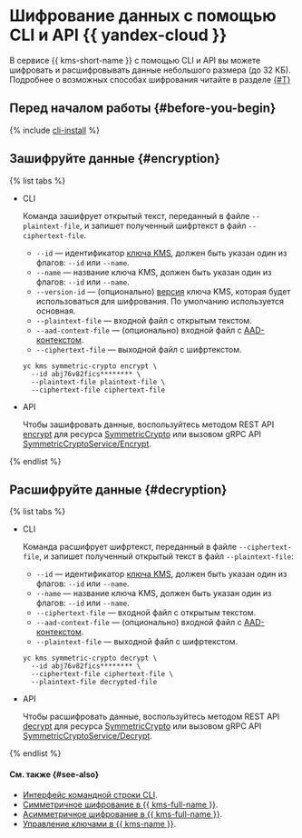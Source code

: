 # Шифрование данных с помощью CLI и API {{ yandex-cloud }}

В сервисе {{ kms-short-name }} с помощью CLI и API вы можете шифровать и расшифровывать данные небольшого размера (до 32 КБ). Подробнее о возможных способах шифрования читайте в разделе [{#T}](./index.md)

## Перед началом работы {#before-you-begin}

{% include [cli-install](../../../_includes/cli-install.md) %}

## Зашифруйте данные {#encryption}

{% list tabs %}

- CLI

  Команда зашифрует открытый текст, переданный в файле `--plaintext-file`, и запишет полученный шифртекст в файл `--ciphertext-file`.

  * `--id` — идентификатор [ключа KMS](../../concepts/key.md), должен быть указан один из флагов: `--id` или `--name`.
  * `--name` — название ключа KMS, должен быть указан один из флагов: `--id` или `--name`.
  * `--version-id` — (опционально) [версия](../../concepts/version.md) ключа KMS, которая будет использоваться для шифрования. По умолчанию используется основная.
  * `--plaintext-file` — входной файл с открытым текстом.
  * `--aad-context-file` — (опционально) входной файл с [AAD-контекстом](../../concepts/symmetric-encryption.md#add-context).
  * `--ciphertext-file` — выходной файл с шифртекстом.

  ```
  yc kms symmetric-crypto encrypt \
    --id abj76v82fics******** \
    --plaintext-file plaintext-file \
    --ciphertext-file ciphertext-file
  ```

- API 

  Чтобы зашифровать данные, воспользуйтесь методом REST API [encrypt](../../api-ref/SymmetricCrypto/encrypt.md) для ресурса [SymmetricCrypto](../../api-ref/SymmetricCrypto/index.md) или вызовом gRPC API [SymmetricCryptoService/Encrypt](../../api-ref/grpc/symmetric_crypto_service.md#Encrypt).

{% endlist %}

## Расшифруйте данные {#decryption}

{% list tabs %}

- CLI

  Команда расшифрует шифртекст, переданный в файле `--ciphertext-file`, и запишет полученный открытый текст в файл `--plaintext-file`:

  * `--id` — идентификатор [ключа KMS](../../concepts/key.md), должен быть указан один из флагов: `--id` или `--name`.
  * `--name` — название ключа KMS, должен быть указан один из флагов: `--id` или `--name`.
  * `--ciphertext-file` — входной файл с открытым текстом.
  * `--aad-context-file` — (опционально) входной файл с [AAD-контекстом](../../concepts/symmetric-encryption.md#add-context).
  * `--plaintext-file` — выходной файл с шифртекстом.

  ```
  yc kms symmetric-crypto decrypt \
    --id abj76v82fics******** \
    --ciphertext-file ciphertext-file \
    --plaintext-file decrypted-file
  ```

- API 

  Чтобы расшифровать данные, воспользуйтесь методом REST API [decrypt](../../api-ref/SymmetricCrypto/decrypt.md) для ресурса [SymmetricCrypto](../../api-ref/SymmetricCrypto/index.md) или вызовом gRPC API [SymmetricCryptoService/Decrypt](../../api-ref/grpc/symmetric_crypto_service.md#Decrypt).

{% endlist %}

#### См. также {#see-also}

* [Интерфейс командной строки CLI](../../../cli).
* [Симметричное шифрование в {{ kms-full-name }}](../../concepts/symmetric-encryption.md).
* [Асимметричное шифрование в {{ kms-full-name }}](../../concepts/asymmetric-encryption.md).
* [Управление ключами в {{ kms-name }}](../../operations/index.md).
